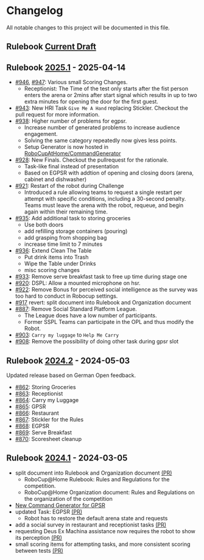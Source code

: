 # Changelog

[Current Draft]: https://github.com/RoboCupAtHome/RuleBook/compare/2025.1..HEAD
[2025.1]: https://github.com/RoboCupAtHome/RuleBook/compare/2024.2..2025.1
[2024.2]: https://github.com/RoboCupAtHome/RuleBook/compare/2024.1..2024.2
[2024.1]: https://github.com/RoboCupAtHome/RuleBook/compare/2023.2..2024.1
[2023.2]: https://github.com/RoboCupAtHome/RuleBook/compare/2023.1..2023.2
[2023.1]: https://github.com/RoboCupAtHome/RuleBook/compare/2019.v1..2023.1


All notable changes to this project will be documented in this file.

## Rulebook [Current Draft]

## Rulebook [2025.1] - 2025-04-14
* [#946](https://github.com/RoboCupAtHome/RuleBook/pull/946), [#947](https://github.com/RoboCupAtHome/RuleBook/pull/947): Various small Scoring Changes.
  * Receptionist: The Time of the test only starts after the fist person enters the arena or 2mins after start signal which results in up to two extra minutes for opening the door for the first guest.
* [#943](https://github.com/RoboCupAtHome/RuleBook/pull/943): New HRI Task `Give Me A Hand` replacing Stickler. Checkout the pull request for more information.
* [#938](https://github.com/RoboCupAtHome/RuleBook/pull/938): Higher number of problems for egpsr.
  * Increase number of generated problems to increase audience engagement.
  * Solving the same category repeatedly now gives less points.
  * Setup Generator is now hosted in [RoboCupAtHome/CommandGenerator](https://github.com/RoboCupAtHome/CommandGenerator)
* [#928](https://github.com/RoboCupAtHome/RuleBook/pull/928): New Finals. Checkout the pullrequest for the rationale.
  * Task-like final instead of presentation
  * Based on EGPSR with addtion of opening and closing doors (arena, cabinet and dishwasher)
* [#921](https://github.com/RoboCupAtHome/RuleBook/pull/921): Restart of the robot during Challenge
  * Introduced a rule allowing teams to request a single restart per attempt with specific conditions, including a 30-second penalty. Teams must leave the arena with the robot, requeue, and begin again within their remaining time.
* [#935](https://github.com/RoboCupAtHome/RuleBook/pull/935): Add additional task to storing groceries
  * Use both doors
  * add refilling storage containers (pouring)
  * add grasping from shopping bag
  * increase time limit to 7 minutes
* [#936](https://github.com/RoboCupAtHome/RuleBook/pull/936): Extend Clean The Table
  * Put drink items into Trash
  * Wipe the Table under Drinks
  * misc scoring changes
* [#933](https://github.com/RoboCupAtHome/RuleBook/pull/933): Remove serve breakfast task to free up time during stage one
* [#920](https://github.com/RoboCupAtHome/RuleBook/pull/920): DSPL: Allow a mounted microphone on hsr.
* [#922](https://github.com/RoboCupAtHome/RuleBook/pull/922): Remove Bonus for perceived social intelligence as the survey was too hard to conduct in Robocup settings.
* [#917](https://github.com/RoboCupAtHome/RuleBook/pull/917) revert: split document into Rulebook and Organization document
* [#887](https://github.com/RoboCupAtHome/RuleBook/pull/887): Remove Social Standard Platform League. 
  * The League does have a low number of participants. 
  * Former SSPL Teams can participate in the OPL and thus modify the Robot.
* [#903](https://github.com/RoboCupAtHome/RuleBook/pull/903): `Carry my luggage` to `Help Me Carry`
* [#908](https://github.com/RoboCupAtHome/RuleBook/pull/908): Remove the possibility of doing other task during gpsr slot 

## Rulebook [2024.2] - 2024-05-03
Updated release based on German Open feedback.
* [#862](https://github.com/RoboCupAtHome/RuleBook/pull/862): Storing Groceries
* [#863](https://github.com/RoboCupAtHome/RuleBook/pull/863): Receptionist
* [#864](https://github.com/RoboCupAtHome/RuleBook/pull/864): Carry my Luggage
* [#865](https://github.com/RoboCupAtHome/RuleBook/pull/865): GPSR
* [#866](https://github.com/RoboCupAtHome/RuleBook/pull/866): Restaurant
* [#867](https://github.com/RoboCupAtHome/RuleBook/pull/867): Stickler for the Rules
* [#868](https://github.com/RoboCupAtHome/RuleBook/pull/868): EGPSR
* [#869](https://github.com/RoboCupAtHome/RuleBook/pull/869): Serve Breakfast
* [#870](https://github.com/RoboCupAtHome/RuleBook/pull/870): Scoresheet cleanup

## Rulebook [2024.1] - 2024-03-05
* split document into Rulebook and Organization document [(PR)](https://github.com/RoboCupAtHome/RuleBook/pull/831)
  * RoboCup@Home Rulebook: Rules and Regulations for the competition.
  * RoboCup@Home Organization document: Rules and Regulations on the organization of the competition
* [New Command Generator for GPSR](https://github.com/johaq/CommandGenerator/tree/master)
* updated Task: EGPSR [(PR)](https://github.com/RoboCupAtHome/RuleBook/pull/844)
  * Robot has to restore the default arena state and requests
* add a social survey in restaurant and receptionist tasks [(PR)](https://github.com/RoboCupAtHome/RuleBook/pull/839)
* requesting Deus Ex Machina assistance now requires the robot to show its perception [(PR)](https://github.com/RoboCupAtHome/RuleBook/pull/838)
* small scoring items for attempting tasks, and more consistent scoring between tests [(PR)](https://github.com/RoboCupAtHome/RuleBook/pull/843)
